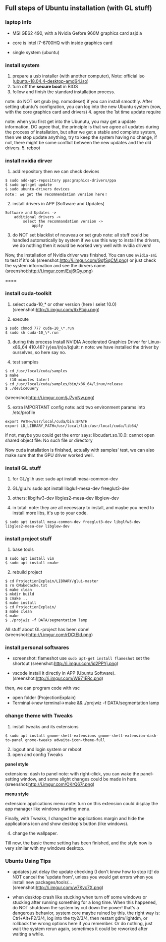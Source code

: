 ## Full steps of Ubuntu installation (with GL stuff)

### laptop info

- MSI GE62 490, with a Nvidia Gefore 960M graphics card
  asjdia
  
- core is intel i7-6700HQ with inside graphics card
- single system (ubuntu)

### install system

1. prepare a usb installer (with another computer), Note: official iso ([ubuntu-18.04.4-desktop-amd64.iso](https://releases.ubuntu.com/18.04/ubuntu-18.04.4-desktop-amd64.iso))
2. turn off the **secure boot** in BIOS
3. follow and finish the standard installation process.

note: do NOT set grub (eg. nomodeset) if you can install smoothly. After setting ubuntu's configration, you can log into the new Ubuntu system (now, with the core graphics card and drivers)
4. agree the 1st time update require

note: when you first get into the Ubunutu, you may get a update information, DO agree that, the principle is that we agree all updates during the process of installation, but after we get a stable and complete system, then we stop update anything, try to keep the system having no change, if not, there might be some conflict between the new updates and the old drivers. 
5. reboot

### install nvidia dirver
 
1. add repository then we can check devices

```
$ sudo add-apt-repository ppa:graphics-drivers/ppa
$ sudo apt-get update
$ sudo ubuntu-drivers devices
note： we get the recommendation version here！
```

2. install drivers in APP (Software and Updates)

```
Software and Updates ->
    additional drivers ->
        select the recommandation version ->
            apply
```

3. do NOT set blacklist of nouveau or set grub
note: all stuff could be handled automatically by system if we use this way to install the drivers, we do nothing then it would be worked very well with nvidia drivers!


Now, the installation of Nvidia driver was finished. You can use `nvidia-smi` to test if it's ok (sreenshot:http://i.imgur.com/GgfSqCM.png) or just check the system information and see the dirvers name. (sreenshot:http://i.imgur.com/Euj6tQy.png)


====

### install cuda-toolkit

1. select cuda-10_\* or other version (here I selet 10.0)
 (sreenshot:http://i.imgur.com/6xPtxju.png)

2. execute

```
$ sudo chmod 777 cuda-10_\*.run
$ sudo sh cuda-10_\*.run
```

3. during this process
Install NVIDIA Accelerated Graphics Driver for Linux-x86_64 410.48?
(y)es/(n)o/(q)uit: n
note: we have installed the driver by ourselves, so here say no. 

4. test samples
 
```
$ cd /usr/local/cuda/samples
$ make
  (10 minutes later)
$ cd /usr/local/cuda/samples/bin/x86_64/linux/release
$ ./deviceQuery
```

(sreenshot:http://i.imgur.com/jJ7vpNw.png)
 
5. extra IMPORTANT config
note: add two environment params into /etc/profile

```
export PATH=/usr/local/cuda/bin:$PATH 
export LD_LIBRARY_PATH=/usr/local/lib:/usr/local/cuda/lib64/
```

if not, maybe you could get the error says: libcudart.so.10.0: cannot open shared object file: No such file or directory

 
Now cuda installation is finished, actually with samples' test, we can also make sure that the GPU driver worked well.

### install GL stuff

1. for GL/gl.h use:
sudo apt install mesa-common-dev

2. GL/glu.h:
sudo apt install libglu1-mesa-dev freeglut3-dev
 
3. others: 
libglfw3-dev libgles2-mesa-dev libglew-dev 

4. in total:
note: they are all necessary to install, and maybe you need to install more libs, it's up to your code.
```
$ sudo apt install mesa-common-dev freeglut3-dev libglfw3-dev libgles2-mesa-dev libglew-dev 
```

### install project stuff

1. base tools

```
$ sudo apt install vim
$ sudo apt install cmake
```

2. rebuild project

```
$ cd ProjectionExplain/LIBRARY/glui-master
$ rm CMakeCache.txt
$ make clean
$ mkdir build
$ cmake ..
$ make install
$ cd ProjectionExplain/
$ make clean
$ make 
$ ./projwiz -f DATA/segmentation lamp
```

All stuff about GL-project has been done!
 (sreenshot:http://i.imgur.com/rDCtEId.png)

### install personal softwares

- screenshot: flameshot
use `sudo apt-get install flameshot`
set the shortcut
 (sreenshot:http://i.imgur.com/id2PPYj.png)

- vscode
install it directly in APP (Ubuntu Software).
 (sreenshot:http://i.imgur.com/W971ERc.png)

then, we can program code with vsc
  - open folder (ProjectionExplain)
  - Terminal->new terminal->make && ./projwiz -f DATA/segmentation lamp

### change theme with Tweaks

1. install tweaks and its extensions

```
$ sudo apt install gnome-shell-extensions gnome-shell-extension-dash-to-panel gnome-tweaks adwaita-icon-theme-full
```

2. logout and login system or reboot
3. open and config Tweaks

**panel style**

extensions: dash to panel
note: with right-click, you can wake the panel-setting window, and some slight changes could be made in here.
 (sreenshot:http://i.imgur.com/OKrQ67r.png)


**menu style**

extension: applications menu
note: turn on this extension could display the app manager like windows starting menu.

Finally, with Tweaks, I changed the applications margin and hide the applications icon and show desktop's button (like windows).

4. change the wallpaper.

Till now, the basic theme setting has been finished, and the style now is very similar with my windows desktop. 




### Ubuntu Using Tips

- updates
just delay the update checking (I don't know how to stop it)! do NOT cancel the 'update from', unless you would get errors when you install new packages/tools/...
 (sreenshot:http://i.imgur.com/w7Kvc7X.png)

- when desktop crash 
like stucking when turn off some windows or stucking after running something for a long time. When this happened, do NOT shutdown the system by cut down the power! that's a dangerous behavior, system core maybe ruined by this.
the right way is: Ctrl+Alt+F2/3/4, log into the tty2/3/4, then restart gdm/lightdm, or rollback the wrong options here if you remember. Or do nothing, just wait the system rerun again, sometimes it could be reworked after waiting a while.












